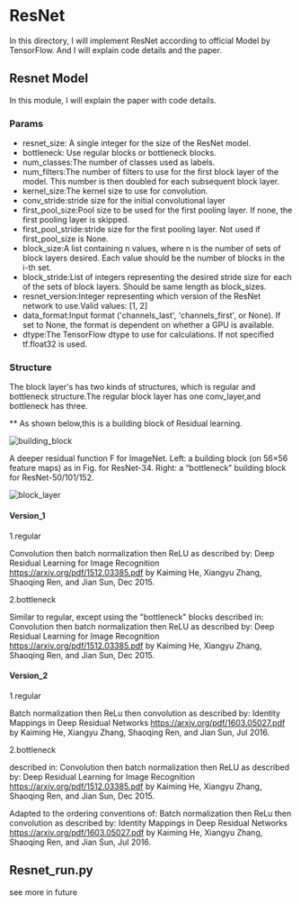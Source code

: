 # ResNet
In this directory, I will implement ResNet according to official Model 
by TensorFlow. And I will explain code details and the paper.

## Resnet Model
In this module, I will explain the paper with code details.

### Params
- resnet_size: A single integer for the size of the ResNet model.
- bottleneck: Use regular blocks or bottleneck blocks.
- num_classes:The number of classes used as labels.
- num_filters:The number of filters to use for the first block layer
            of the model. This number is then doubled for each subsequent block
            layer.
- kernel_size:The kernel size to use for convolution.
- conv_stride:stride size for the initial convolutional layer
- first_pool_size:Pool size to be used for the first pooling layer.
            If none, the first pooling layer is skipped.
- first_pool_stride:stride size for the first pooling layer. Not used
            if first_pool_size is None.
- block_size:A list containing n values, where n is the number of sets of
            block layers desired. Each value should be the number of blocks in the
            i-th set.
- block_stride:List of integers representing the desired stride size for
            each of the sets of block layers. Should be same length as block_sizes.
- resnet_version:Integer representing which version of the ResNet network
            to use.Valid values: [1, 2]
- data_format:Input format ('channels_last', 'channels_first', or None).
            If set to None, the format is dependent on whether a GPU is available.
- dtype:The TensorFlow dtype to use for calculations. If not specified
            tf.float32 is used.


### Structure
The block layer's has two kinds of structures, which is regular and bottleneck structure.The regular block layer has one conv_layer,and bottleneck has three.

** As shown below,this is a building block of Residual learning.

<img src="https://github.com/Losstie/Image_Classification_by_CNN/blob/master/ResNet/building_block.png" alt="building_block" />

A deeper residual function F for ImageNet. Left: a building block (on 56×56 feature maps) as in Fig. for ResNet-34.
Right: a “bottleneck” building block for ResNet-50/101/152. 

<img src="https://github.com/Losstie/Image_Classification_by_CNN/blob/master/ResNet/block_layer.png" alt="block_layer" />

#### Version_1
1.regular 

Convolution then batch normalization then ReLU as described by:
        Deep Residual Learning for Image Recognition
        https://arxiv.org/pdf/1512.03385.pdf
        by Kaiming He, Xiangyu Zhang, Shaoqing Ren, and Jian Sun, Dec 2015.

2.bottleneck

Similar to regular, except using the "bottleneck" blocks
  described in:
    Convolution then batch normalization then ReLU as described by:
      Deep Residual Learning for Image Recognition
      https://arxiv.org/pdf/1512.03385.pdf
      by Kaiming He, Xiangyu Zhang, Shaoqing Ren, and Jian Sun, Dec 2015.

#### Version_2

1.regular

Batch normalization then ReLu then convolution as described by:
    Identity Mappings in Deep Residual Networks
    https://arxiv.org/pdf/1603.05027.pdf
    by Kaiming He, Xiangyu Zhang, Shaoqing Ren, and Jian Sun, Jul 2016.

2.bottleneck

described in:
        Convolution then batch normalization then ReLU as described by:
        Deep Residual Learning for Image Recognition
        https://arxiv.org/pdf/1512.03385.pdf
        by Kaiming He, Xiangyu Zhang, Shaoqing Ren, and Jian Sun, Dec 2015.
        
 Adapted to the ordering conventions of:
        Batch normalization then ReLu then convolution as described by:
        Identity Mappings in Deep Residual Networks
        https://arxiv.org/pdf/1603.05027.pdf
        by Kaiming He, Xiangyu Zhang, Shaoqing Ren, and Jian Sun, Jul 2016.

## Resnet_run.py
see more in future